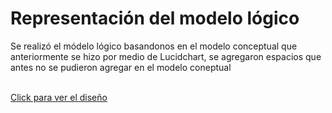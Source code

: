 <h1>Representación del modelo lógico</h1>

<p>Se realizó el módelo lógico basandonos en el modelo conceptual que anteriormente se hizo por medio de Lucidchart, se agregaron espacios que antes no se pudieron agregar en el modelo coneptual</p>
<br>
<a href="https://lucid.app/lucidchart/39c1228a-e4a5-413e-bfd9-ba5f6622d7d1/edit?view_items=6cu-x9P1NN2f&invitationId=inv_815ca4e0-9a1b-4b65-ab6b-c47a37b0aa4b">Click para ver el diseño</a>